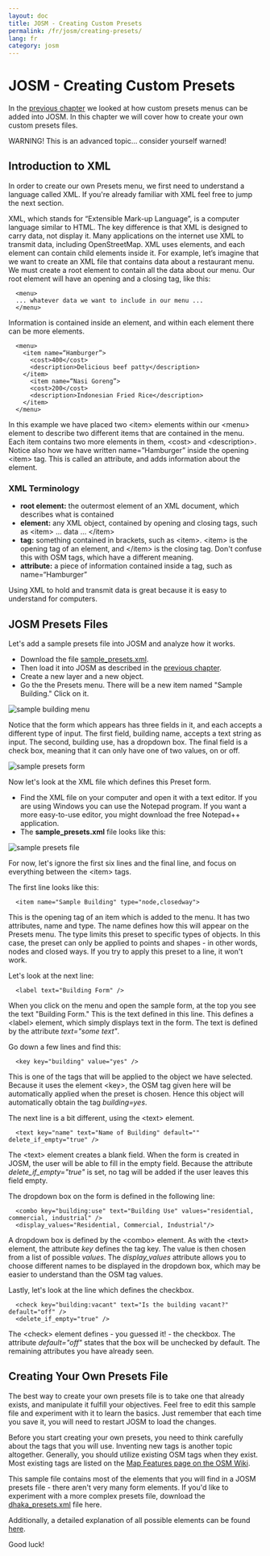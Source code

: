 ```yaml
---
layout: doc
title: JOSM - Creating Custom Presets
permalink: /fr/josm/creating-presets/
lang: fr
category: josm
---
```


JOSM - Creating Custom Presets
=======================


In the [previous chapter](/en/josm/josm-presets) we looked at how custom presets menus can be added into JOSM. In this chapter we will cover how to create your own custom presets files.  

WARNING! This is an advanced topic... consider yourself warned!  

Introduction to XML
-------------------

In order to create our own Presets menu, we first need to understand a language called XML. If you're already familiar with XML feel free to jump the next section.  

XML, which stands for “Extensible Mark-up Language”, is a computer language similar to HTML.  The key difference is that XML is designed to carry data, not display it.  Many applications on the internet use XML to transmit data, including OpenStreetMap.  XML uses elements, and each element can contain child elements inside it.  For example, let’s imagine that we want to create an XML file that contains data about a restaurant menu.  We must create a root element to contain all the data about our menu.  Our root element will have an opening and a closing tag, like this:

      <menu>
      ... whatever data we want to include in our menu ...
      </menu>

Information is contained inside an element, and within each element there can be more elements.  

      <menu>
        <item name=“Hamburger”>
          <cost>400</cost>
          <description>Delicious beef patty</description>
        </item>
          <item name=“Nasi Goreng”>
          <cost>200</cost>
          <description>Indonesian Fried Rice</description>
        </item>
      </menu>

In this example we have placed two &lt;item&gt; elements within our &lt;menu&gt; element to describe two different items that are contained in the menu.  Each item contains two more elements in them, &lt;cost&gt; and &lt;description&gt;.  Notice also how we have written name=”Hamburger” inside the opening &lt;item&gt; tag.  This is called an attribute, and adds information about the element.


### XML Terminology

- **root element:** the outermost element of an XML document, which describes what is contained  
- **element:** any XML object, contained by opening and closing tags, such as &lt;item&gt; ... data ... &lt;/item&gt;  
- **tag:** something contained in brackets, such as &lt;item&gt;.  &lt;item&gt; is the opening tag of an element, and &lt;/item&gt; is the closing tag. Don't confuse this with OSM tags, which have a different meaning.  
- **attribute:** a piece of information contained inside a tag, such as name=“Hamburger”  

Using XML to hold and transmit data is great because it is easy to understand for computers.  


JOSM Presets Files
-------------------

Let's add a sample presets file into JOSM and analyze how it works.  

- Download the file [sample_presets.xml](/files/sample_presets.xml).  
- Then load it into JOSM as described in the [previous chapter](/en/josm/josm-presets).  
- Create a new layer and a new object.  
- Go the the Presets menu. There will be a new item named "Sample Building." Click on it.  

![sample building menu][]

Notice that the form which appears has three fields in it, and each accepts a different type of input. The first field, building name, accepts a text string as input. The second, building use, has a dropdown box. The final field is a check box, meaning that it can only have one of two values, on or off.

![sample presets form][]

Now let's look at the XML file which defines this Preset form.

- Find the XML file on your computer and open it with a text editor. If you are using Windows you can use the Notepad program. If you want a more easy-to-use editor, you might download the free Notepad++ application.  
- The **sample_presets.xml** file looks like this:  

![sample presets file][]

For now, let's ignore the first six lines and the final line, and focus on everything between the &lt;item&gt; tags.

The first line looks like this:

      <item name="Sample Building" type="node,closedway">

This is the opening tag of an item which is added to the menu. It has two attributes, name and type. The name defines how this will appear on the Presets menu. The type limits this preset to specific types of objects. In this case, the preset can only be applied to points and shapes - in other words, nodes and closed ways. If you try to apply this preset to a line, it won't work.  

Let's look at the next line:  

      <label text="Building Form" />

When you click on the menu and open the sample form, at the top you see the text "Building Form." This is the text defined in this line. This defines a &lt;label&gt; element, which simply displays text in the form. The text is defined by the attribute *text="some text"*.  

Go down a few lines and find this:  

      <key key="building" value="yes" />

This is one of the tags that will be applied to the object we have selected. Because it uses the element &lt;key&gt;, the OSM tag given here will be automatically applied when the preset is chosen. Hence this object will automatically obtain the tag *building=yes*.  

The next line is a bit different, using the &lt;text&gt; element.  

      <text key="name" text="Name of Building" default="" delete_if_empty="true" />

The &lt;text&gt; element creates a blank field. When the form is created in JOSM, the user will be able to fill in the empty field. Because the attribute *delete_if_empty="true"* is set, no tag will be added if the user leaves this field empty.  

The dropdown box on the form is defined in the following line:  

      <combo key="building:use" text="Building Use" values="residential, commercial, industrial" />
      <display_values="Residential, Commercial, Industrial"/>

A dropdown box is defined by the &lt;combo&gt; element. As with the &lt;text&gt; element, the attribute *key* defines the tag key. The value is then chosen from a list of possible *values*. The *display_values* attribute allows you to choose different names to be displayed in the dropdown box, which may be easier to understand than the OSM tag values.  

Lastly, let's look at the line which defines the checkbox.  

      <check key="building:vacant" text="Is the building vacant?" default="off" /> 
      <delete_if_empty="true" />

The &lt;check&gt; element defines - you guessed it! - the checkbox. The attribute *default="off"* states that the box will be unchecked by default. The remaining attributes you have already seen.  

Creating Your Own Presets File
------------------------------

The best way to create your own presets file is to take one that already exists, and manipulate it fulfill your objectives.  Feel free to edit this sample file and experiment with it to learn the basics. Just remember that each time you save it, you will need to restart JOSM to load the changes.  

Before you start creating your own presets, you need to think carefully about the tags that you will use. Inventing new tags is another topic altogether. Generally, you should utilize existing OSM tags when they exist. Most existing tags are listed on the [Map Features page on the OSM Wiki](http://wiki.openstreetmap.org/wiki/Map_Features).  

This sample file contains most of the elements that you will find in a JOSM presets file - there aren't very many form elements. If you'd like to experiment with a more complex presets file, download the [dhaka_presets.xml](/files/dhaka_presets.xml) file here.  

Additionally, a detailed explanation of all possible elements can be found [here](http://josm.openstreetmap.de/wiki/TaggingPresets).  

Good luck!  


[sample building menu]: /images/josm/sample-building-menu.png
[sample presets form]: /images/josm/sample-presets-form.png
[sample presets file]: /images/josm/sample-presets-file.png